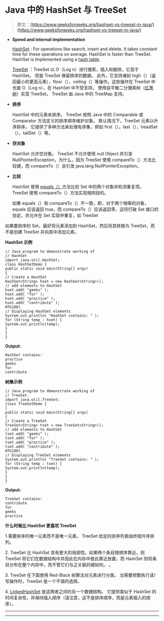 # Java 中的 HashSet 与 TreeSet

> 原文：[https://www.geeksforgeeks.org/hashset-vs-treeset-in-java/](https://www.geeksforgeeks.org/hashset-vs-treeset-in-java/)

*   **Speed and internal implementation**

    [HashSet](http://www.geeksforgeeks.org/hashset-in-java/) : For operations like search, insert and delete. It takes constant time for these operations on average. HashSet is faster than TreeSet. HashSet is Implemented using a [hash table](https://www.geeksforgeeks.org/hashing-set-1-introduction/).

    [TreeSet](https://www.geeksforgeeks.org/treeset-in-java-with-examples/) ：TreeSet 以 O（Log n）进行搜索，插入和删除，它高于 HashSet。 但是 TreeSet 保留排序的数据。 此外，它支持诸如 high（）（返回最小的更高元素），floor（），ceiling（）等操作。这些操作在 TreeSet 中也是 O（Log n），在 HashSet 中不受支持。 使用自平衡二分搜索树（[红黑树](https://www.geeksforgeeks.org/red-black-tree-set-1-introduction-2/)）实现 TreeSet。 TreeSet 由 Java 中的 TreeMap 支持。

*   **排序**

    HashSet 中的元素未排序。 TreeSet 按照 Java 中的 Comparable 或 Comparator 方法定义的排序顺序维护对象。 默认情况下，TreeSet 元素以升序排序。 它提供了多种方法来处理有序集，例如 first（），last（），headSet（），tailSet（）等。

*   **空对象**

    HashSet 允许空对象。 TreeSet 不允许使用 null Object 并引发 NullPointerException，为什么，因为 TreeSet 使用 compareTo（）方法比较键，而 compareTo（）会引发 java.lang.NullPointerException。

*   **比较**

    HashSet 使用 [equals（）](https://www.geeksforgeeks.org/overriding-equals-method-in-java/)方法比较 Set 中的两个对象并检测重复项。 TreeSet 使用 compareTo（）方法实现相同目的。

    如果 equals（）和 compareTo（）不一致，即，对于两个相等的对象，equals 应该返回 true，而 compareTo（）应该返回零，这将打破 Set 接口的协定，并允许在 Set 实现中重复，如 TreeSet

如果要排序的 Set，最好将元素添加到 HashSet，然后将其转换为 TreeSet，而不是创建 TreeSet 并向其中添加元素。

**HashSet 示例**

```
// Java program to demonstrate working of
// HashSet
import java.util.HashSet;
class HashSetDemo {
public static void main(String[] args)
{
// Create a HashSet
HashSet<String> hset = new HashSet<String>();
// add elements to HashSet
hset.add( "geeks" );
hset.add( "for" );
hset.add( "practice" );
hset.add( "contribute" );
HTG100]
// Displaying HashSet elements
System.out.println( "HashSet contains: " );
for (String temp : hset) {
System.out.println(temp);
}
}
}
```

**Output:**

```
HashSet contains: 
practice
geeks
for
contribute

```

**树集示例**

```
// Java program to demonstrate working of
// TreeSet.
import java.util.TreeSet;
class TreeSetDemo {
[
public static void main(String[] args)
{
// Create a TreeSet
TreeSet<String> tset = new TreeSet<String>();
// add elements to HashSet
tset.add( "geeks" );
tset.add( "for" );
tset.add( "practice" );
tset.add( "contribute" );
HTG100]
// Displaying TreeSet elements
System.out.println( "TreeSet contains: " );
for (String temp : tset) {
System.out.println(temp);
}
}
}
```

**Output:**

```
TreeSet contains: 
contribute
for
geeks
practice

```

**什么时候比 HashSet 更喜欢 TreeSet**

1.需要排序的唯一元素而不是唯一元素。 TreeSet 给定的排序列表始终按升序排列。

2\. TreeSet 比 HashSet 具有更大的局部性。如果两个条目按顺序靠近，则 TreeSet 将它们在数据结构中并因此在内存中彼此靠近放置，而 HashSet 则将条目分布在整个内存中，而不管它们与之关联的键如何。 。

3\. TreeSet 在下面使用 Red-Black 树算法对元素进行分类。 当需要频繁执行读/写操作时，TreeSet 是一个不错的选择。

4\. [LinkedHashSet](https://www.geeksforgeeks.org/linkedhashset-class-in-java-with-examples/) 是这两者之间的另一个数据结构。 它提供类似于 HashSet 的时间复杂性，并保持插入顺序（请注意，这不是排序顺序，而是元素插入的顺序）。



* * *

* * *



